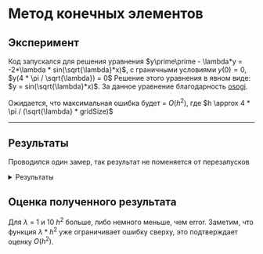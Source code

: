 # Метод конечных элементов

## Эксперимент

Код запускался для решения уравнения $y\prime\prime - \lambda*y = -2*\lambda * sin(\sqrt{\lambda}*x)$, с граничными условиями $y(0) = 0$, $y(4 *
\pi / \sqrt{\lambda}) = 0$
Решение этого уравнения в явном виде: $y = sin(\sqrt{\lambda}*x)$. За данное уравнение
благодарность [osogi](https://github.com/osogi).

Ожидается, что максимальная ошибка будет = $O(h^2)$, где $h \approx 4 * \pi / (\sqrt{\lambda} * gridSize)$

---

## Результаты

Проводился один замер, так результат не поменяется от перезапусков

<details>
<summary>Результаты</summary>

```Bash
./it_math_4 1 10
max error: 0.17129474   h^2: 1.94955149
./it_math_4 1 100
max error: 0.00134326   h^2: 0.01611200
./it_math_4 1 1000
max error: 0.00001319   h^2: 0.00015823
./it_math_4 1 10000
max error: 0.00000182   h^2: 0.00000158
./it_math_4 10 10
max error: 0.17129474   h^2: 0.19495515
./it_math_4 10 100
max error: 0.00134326   h^2: 0.00161120
./it_math_4 10 1000
max error: 0.00001319   h^2: 0.00001582
./it_math_4 10 10000
max error: 0.00000082   h^2: 0.00000016
./it_math_4 100 10
max error: 0.17129474   h^2: 0.01949551
./it_math_4 100 100
max error: 0.00134326   h^2: 0.00016112
./it_math_4 100 1000
max error: 0.00001319   h^2: 0.00000158
./it_math_4 100 10000
max error: 0.00000071   h^2: 0.00000002
./it_math_4 1000 10
max error: 0.17129474   h^2: 0.00194955
./it_math_4 1000 100
max error: 0.00134326   h^2: 0.00001611
./it_math_4 1000 1000
max error: 0.00001319   h^2: 0.00000016
./it_math_4 1000 10000
max error: 0.00000033   h^2: 0.00000000
```

</details>

## Оценка полученного результата

Для $\lambda$ = 1 и 10 $h^2$ больше, либо немного меньше, чем error. Заметим, что функция $\lambda*h^2$ уже ограничивает ошибку сверху, это подтверждает оценку $O(h^2)$.
